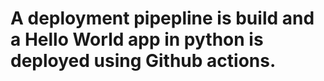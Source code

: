 # A deployment pipepline is build and a Hello World app in python is deployed using Github actions.
